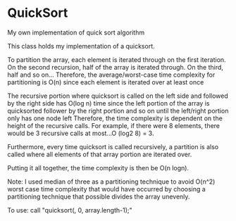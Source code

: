 # QuickSort
My own implementation of quick sort algorithm

This class holds my implementation of a quicksort. 
 
To partition the array, each element is iterated through on the first iteration. On the second recursion, half of the array is iterated through. On the third, half and so on...
Therefore, the average/worst-case time complexity for partitioning is O(n) since each element is iterated over at least once

The recursive portion where quicksort is called on the left side and followed by the right side has O(log n) time since the left portion of the array is quicksorted
follower by the right portion and so on until the left/right portion only has one node left
Therefore, the time complexity is dependent on the height of the recursive calls. For example, if there were 8 elements, there would be 3 recursive calls at most...O (log2 8) = 3.

Furthermore, every time quicksort is called recursively, a partition is also called where all elements of that array portion are iterated over.

Putting it all together, the time complexity is then be O(n logn).

Note: I used median of three as a partitioning technique to avoid O(n^2) worst case time complexity that would have occurred by choosing a partitioning technique that possible
divides the array unevenly.

To use:
call "quicksort(<array>, 0, array.length-1);"
